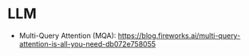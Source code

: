 # LLM

- Multi-Query Attention (MQA): https://blog.fireworks.ai/multi-query-attention-is-all-you-need-db072e758055
